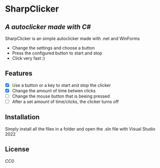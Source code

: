 # SharpClicker
## _A autoclicker made with C#_

SharpClicker is an simple autoclicker made with .net and WinForms

- Change the settings and choose a button
- Press the configured button to start and stop
- Click very fast :)

## Features

- [X] Use a button or a key to start and stop the clicker
- [X] Change the amount of time betwen clicks
- [ ] Change the mouse button that is beeing pressed
- [ ] After a set amount of time/clicks, the clicker turns off

## Installation

Simply install all the files in a folder and open the .sln file with Visual Studio 2022

## License
*CC0*
